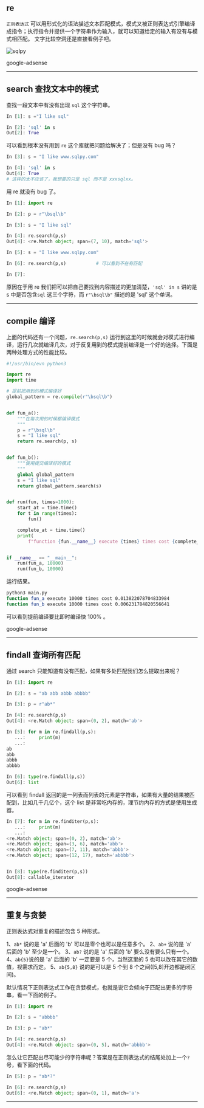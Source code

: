 ## re
`正则表达式` 可以用形式化的语法描述文本匹配模式，模式又被正则表达式引擎编译成指令；执行指令并提供一个字符串作为输入，就可以知道给定的输入有没有与模式相匹配。 文字比较空洞还是直接看例子吧。

![sqlpy](static/2020-24/sqlpy-re-01.jpg)

google-adsense

---

## search 查找文本中的模式
查找一段文本中有没有出现 `sql` 这个字符串。

```python
In [1]: s ="I like sql"                                                         

In [2]: 'sql' in s                                                              
Out[2]: True
```

可以看到根本没有用到 `re` 这个库就把问题给解决了；但是没有 bug 吗？

```python
In [3]: s = "I like www.sqlpy.com"                                              

In [4]: 'sql' in s                                                              
Out[4]: True
# 这样的太不应该了，我想要的只是 sql 而不是 xxxsqlxx。
```

用 re 就没有 bug 了。

```python
In [1]: import re                                                               

In [2]: p = r"\bsql\b"                                                          

In [3]: s = "I like sql"                                                        

In [4]: re.search(p,s)                                                          
Out[4]: <re.Match object; span=(7, 10), match='sql'>

In [5]: s = "I like www.sqlpy.com"                                              

In [6]: re.search(p,s)           # 可以看到不在有匹配                                               

In [7]:
```

原因在于用 re 我们把可以把自己要找到内容描述的更加清楚，`'sql' in s` 讲的是 s 中是否包含`sql` 这三个字符，而 `r"\bsql\b"` 描述的是 'sql' 这个单词。

---

## compile 编译
上面的代码还有一个问题，`re.search(p,s)` 运行到这里的时候就会对模式进行编译，运行几次就编译几次，对于反复用到的模式提前编译是一个好的选择。下面是两种处理方式的性能比较。
```python
#!/usr/bin/evn python3

import re
import time

# 提前把用到的模式编译好
global_pattern = re.compile(r"\bsql\b")


def fun_a():
    """在每次用的时候都编译模式
    """
    p = r"\bsql\b"
    s = "I like sql"
    return re.search(p, s)


def fun_b():
    """使用提交编译好的模式
    """
    global global_pattern
    s = "I like sql"
    return global_pattern.search(s)


def run(fun, times=1000):
    start_at = time.time()
    for t in range(times):
        fun()

    complete_at = time.time()
    print(
        f"function {fun.__name__} execute {times} times cost {complete_at - start_at}")


if __name__ == "__main__":
    run(fun_a, 10000)
    run(fun_b, 10000)
```
运行结果。
```bash
python3 main.py 
function fun_a execute 10000 times cost 0.013822078704833984
function fun_b execute 10000 times cost 0.006231784820556641
```
可以看到提前编译要比即时编译快 100% 。

google-adsense

---

## findall 查询所有匹配
通过 search 只能知道有没有匹配，如果有多处匹配我们怎么提取出来呢？
```python
In [1]: import re                                                               

In [2]: s = "ab abb abbb abbbb"                                                 

In [3]: p = r"ab*"                                                              

In [4]: re.search(p,s)                                                          
Out[4]: <re.Match object; span=(0, 2), match='ab'>

In [5]: for m in re.findall(p,s): 
   ...:     print(m) 
   ...:                                                                         
ab
abb
abbb
abbbb

In [6]: type(re.findall(p,s))                                                   
Out[6]: list
```
可以看到 findall 返回的是一列表而列表的元素是字符串，如果有大量的结果被匹配到，比如几千几亿个，这个 list 是非常吃内存的，理节约内存的方式是使用生成器。
```python
In [7]: for m in re.finditer(p,s): 
   ...:     print(m) 
   ...:                                                                         
<re.Match object; span=(0, 2), match='ab'>
<re.Match object; span=(3, 6), match='abb'>
<re.Match object; span=(7, 11), match='abbb'>
<re.Match object; span=(12, 17), match='abbbb'>


In [8]: type(re.finditer(p,s))                                                  
Out[8]: callable_iterator
```

google-adsense

---

## 重复与贪婪

正则表达式对重复的描述包含 5 种形式。

1、`ab*` 说的是 'a' 后面的 'b' 可以是零个也可以是任意多个。 2、`ab+` 说的是 'a' 后面的 'b' 至少是一个。 3、`ab?` 说的是 'a' 后面的 'b' 要么没有要么只有一个。4、`ab{5}`说的是 'a' 后面的 'b' 一定要是 5 个，当然这里的 5 也可以改在其它的数值，视需求而定。 5、`ab{5,8}` 说的是可以是 5 个到 8 个之间([5,8]开边都是闭区间)。

默认情况下正则表达式工作在贪婪模式，也就是说它会倾向于匹配出更多的字符串，看一下面的例子。

```python
In [1]: import re                                                               

In [2]: s = "abbbb"                                                             

In [3]: p = "ab*"                                                               

In [4]: re.search(p,s)                                                          
Out[4]: <re.Match object; span=(0, 5), match='abbbb'>
```
怎么让它匹配出尽可能少的字符串呢？答案是在正则表达式的结尾处加上一个`?`号，看下面的代码。
```python
In [5]: p = "ab*?"                                                              

In [6]: re.search(p,s)                                                          
Out[6]: <re.Match object; span=(0, 1), match='a'>
```

---



